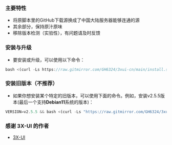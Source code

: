 ### 主要特性


- 将原脚本里的GitHub下载源换成了中国大陆服务器能够连通的源
- 其余部分，保持原汁原味
- 移除版本检测（实验性），有问题请及时反馈
### 安装与升级

- 要安装或升级，可以使用以下命令：
```js
bash <(curl -Ls https://raw.gitmirror.com/GH6324/3xui-cn/main/install.sh)
```

### 安装旧版本（不推荐）

- 如果你想安装某个特定的旧版本，可以使用下面的命令。例如，安装v2.5.5版本(最后一个支持**Debian11**系统的版本)：

```js
VERSION=v2.5.5 && bash <(curl -Ls "https://raw.gitmirror.com/GH6324/3xui-cn/$VERSION/install.sh") $VERSION
```


### 感谢 3X-UI 的作者

- [3X-UI](https://github.com/MHSanaei/3x-ui)
